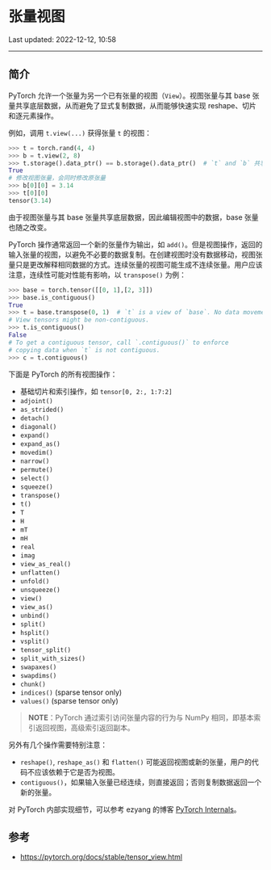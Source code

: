 # 张量视图

Last updated: 2022-12-12, 10:58
****

## 简介

PyTorch 允许一个张量为另一个已有张量的视图（`View`）。视图张量与其 base 张量共享底层数据，从而避免了显式复制数据，从而能够快速实现 reshape、切片和逐元素操作。

例如，调用 `t.view(...)` 获得张量 `t` 的视图：

```python
>>> t = torch.rand(4, 4)
>>> b = t.view(2, 8)
>>> t.storage().data_ptr() == b.storage().data_ptr()  # `t` and `b` 共享底层数据
True
# 修改视图张量，会同时修改原张量
>>> b[0][0] = 3.14
>>> t[0][0]
tensor(3.14)
```

由于视图张量与其 base 张量共享底层数据，因此编辑视图中的数据，base 张量也随之改变。

PyTorch 操作通常返回一个新的张量作为输出，如 `add()`。但是视图操作，返回的输入张量的视图，以避免不必要的数据复制。在创建视图时没有数据移动，视图张量只是更改解释相同数据的方式。连续张量的视图可能生成不连续张量。用户应该注意，连续性可能对性能有影响，以 `transpose()` 为例：

```python
>>> base = torch.tensor([[0, 1],[2, 3]])
>>> base.is_contiguous()
True
>>> t = base.transpose(0, 1)  # `t` is a view of `base`. No data movement happened here.
# View tensors might be non-contiguous.
>>> t.is_contiguous()
False
# To get a contiguous tensor, call `.contiguous()` to enforce
# copying data when `t` is not contiguous.
>>> c = t.contiguous()
```

下面是 PyTorch 的所有视图操作：

- 基础切片和索引操作，如 `tensor[0, 2:, 1:7:2]`
- `adjoint()`
- `as_strided()`
- `detach()`
- `diagonal()`
- `expand()`
- `expand_as()`
- `movedim()`
- `narrow()`
- `permute()`
- `select()`
- `squeeze()`
- `transpose()`
- `t()`
- `T`
- `H`
- `mT`
- `mH`
- `real`
- `imag`
- `view_as_real()`
- `unflatten()`
- `unfold()`
- `unsqueeze()`
- `view()`
- `view_as()`
- `unbind()`
- `split()`
- `hsplit()`
- `vsplit()`
- `tensor_split()`
- `split_with_sizes()`
- `swapaxes()`
- `swapdims()`
- `chunk()`
- `indices()` (sparse tensor only)
- `values()` (sparse tensor only)

> **NOTE**：PyTorch 通过索引访问张量内容的行为与 NumPy 相同，即基本索引返回视图，高级索引返回副本。

另外有几个操作需要特别注意：

- `reshape()`, `reshape_as()` 和 `flatten()` 可能返回视图或新的张量，用户的代码不应该依赖于它是否为视图。
- `contiguous()`，如果输入张量已经连续，则直接返回；否则复制数据返回一个新的张量。 

对 PyTorch 内部实现细节，可以参考 ezyang 的博客 [PyTorch Internals](http://blog.ezyang.com/2019/05/pytorch-internals/)。

## 参考

- https://pytorch.org/docs/stable/tensor_view.html
